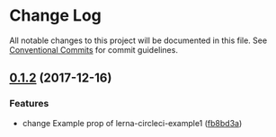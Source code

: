 # Change Log

All notable changes to this project will be documented in this file.
See [Conventional Commits](https://conventionalcommits.org) for commit guidelines.

<a name="0.1.2"></a>
## [0.1.2](https://github.com/purepennons/lerna-circleci-example/compare/lerna-circleci-example1@0.1.1...lerna-circleci-example1@0.1.2) (2017-12-16)


### Features

* change Example prop of lerna-circleci-example1 ([fb8bd3a](https://github.com/purepennons/lerna-circleci-example/commit/fb8bd3a))
